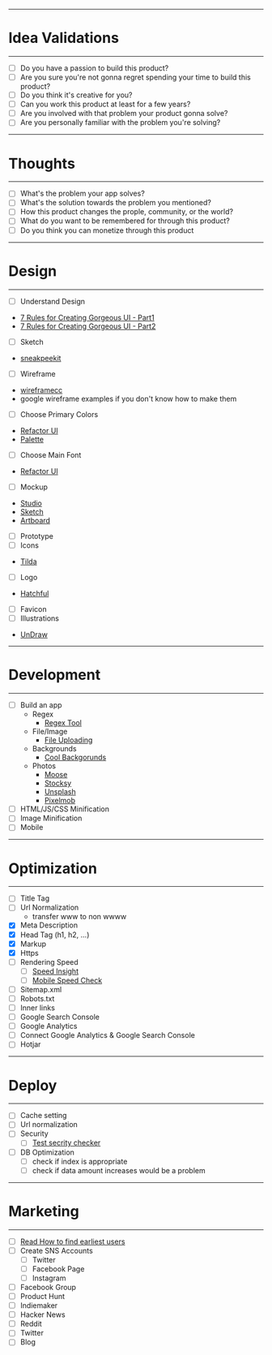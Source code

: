-------------------------
# Idea Validations
-------------------------
- [ ] Do you have a passion to build this product?
- [ ] Are you sure you're not gonna regret spending your time to build this product?
- [ ] Do you think it's creative for you?
- [ ] Can you work this product at least for a few years?
- [ ] Are you involved with that problem your product gonna solve?
- [ ] Are you personally familiar with the problem you're solving?

--------------------------
# Thoughts
--------------------------
- [ ] What's the problem your app solves?
- [ ] What's the solution towards the problem you mentioned?
- [ ] How this product changes the prople, community, or the world?
- [ ] What do you want to be remembered for through this product?
- [ ] Do you think you can monetize through this product

----------------------------------------
# Design
----------------------------------------
- [ ] Understand Design
 - [7 Rules for Creating Gorgeous UI - Part1](https://medium.com/@erikdkennedy/7-rules-for-creating-gorgeous-ui-part-1-559d4e805cda)
 - [7 Rules for Creating Gorgeous UI - Part2](https://medium.com/@erikdkennedy/7-rules-for-creating-gorgeous-ui-part-2-430de537ba96)
- [ ] Sketch
 - [sneakpeekit](http://sneakpeekit.com/)
- [ ] Wireframe
 - [wireframecc](https://wireframe.cc/)
 - google wireframe examples if you don't know how to make them
- [ ] Choose Primary Colors
 - [Refactor UI](http://bit.ly/2SKsNIA)
 - [Palette](https://palettte.app/)
- [ ] Choose Main Font
 - [Refactor UI](http://bit.ly/2SKsNIA)
- [ ] Mockup
 - [Studio](https://studio.design)
 - [Sketch](https://www.sketchapp.com/)
 - [Artboard](https://artboard.studio/)
- [ ] Prototype
- [ ] Icons
 - [Tilda](https://tilda.cc/free-icons/)
- [ ] Logo
 - [Hatchful](https://hatchful.shopify.com)
- [ ] Favicon
- [ ] Illustrations
 - [UnDraw](https://undraw.co/illustrations)

----------------------------------------
# Development
----------------------------------------
- [ ] Build an app
  - Regex
    - [Regex Tool](https://regexr.com/)
  - File/Image
    - [File Uploading](https://pqina.nl/filepond/)
  - Backgrounds
    - [Cool Backgorunds](https://coolbackgrounds.io/)
  - Photos
    - [Moose](https://photos.icons8.com/)
    - [Stocksy](https://www.stocksy.com/)
    - [Unsplash](https://unsplash.com/)
    - [Pixelmob](https://pixelmob.co/)
- [ ] HTML/JS/CSS Minification
- [ ] Image Minification
- [ ] Mobile

----------------------------------------
# Optimization
----------------------------------------
- [ ] Title Tag
- [ ] Url Normalization
  - transfer www to non wwww
- [x] Meta Description
- [x] Head Tag (h1, h2, ...)
- [x] Markup
- [x] Https
- [ ] Rendering Speed
  - [ ] [Speed Insight](https://developers.google.com/speed/pagespeed/insights/)
  - [ ] [Mobile Speed Check](https://www.thinkwithgoogle.com/feature/testmysite/)
- [ ] Sitemap.xml
- [ ] Robots.txt
- [ ] Inner links
- [ ] Google Search Console
- [ ] Google Analytics
- [ ] Connect Google Analytics & Google Search Console
- [ ] Hotjar

----------------------------------------
# Deploy
----------------------------------------
- [ ] Cache setting
- [ ] Url normalization
- [ ] Security
  - [ ] [Test secrity checker](https://securityheaders.com/)
- [ ] DB Optimization
  - [ ] check if index is appropriate
  - [ ] check if data amount increases would be a problem

----------------------------------------
# Marketing
----------------------------------------
- [ ] [Read How to find earliest users](http://bit.ly/2CwNvbI)
- [ ] Create SNS Accounts
  - [ ] Twitter
  - [ ] Facebook Page
  - [ ] Instagram
- [ ] Facebook Group
- [ ] Product Hunt
- [ ] Indiemaker
- [ ] Hacker News
- [ ] Reddit
- [ ] Twitter
- [ ] Blog
